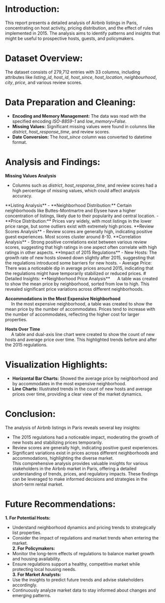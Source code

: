 # Introduction:
This report presents a detailed analysis of Airbnb listings in Paris, concentrating on host activity, pricing distribution, and the effect of rules implemented in 2015. The analysis aims to identify patterns and insights that might be useful to prospective hosts, guests, and policymakers.
# Dataset Overview:
The dataset consists of 279,712 entries with 33 columns, including attributes like *listing_id*, *host_id*, *host_since*, *host_location*, *neighbourhood*, *city*, *price*, and various review scores.
# Data Preparation and Cleaning:
- **Encoding and Memory Management:** The data was read with the specified encoding *ISO-8859-1* and *low_memory=False*.
- **Missing Values:** Significant missing values were found in columns like *district*, *host_response_time*, and review scores.
- **Date Conversion:** The *host_since* column was converted to datetime format.
# Analysis and Findings:
**Missing Values Analysis**
-	Columns such as *district*, *host_response_time*, and review scores had a high percentage of missing values, which could affect analysis accuracy.  
<p>**Listing Analysis**
-	**Neighborhood Distribution:** Certain neighborhoods like Buttes-Montmartre and Elysee have a higher concentration of listings, likely due to their popularity and central location.
-	**Price Distribution:** Prices vary widely, with most listings in the lower price range, but some outliers exist with extremely high prices.  
**Review Scores Analysis**
-	Review scores are generally high, indicating positive guest experiences. Most scores cluster around 8-10.  
**Correlation Analysis**
-	Strong positive correlations exist between various review scores, suggesting that high ratings in one aspect often correlate with high ratings in other aspects.  
**Impact of 2015 Regulations**
-	New Hosts: The growth rate of new hosts slowed down slightly after 2015, suggesting that the regulations introduced some barriers for new hosts.
-	Average Price: There was a noticeable dip in average prices around 2015, indicating that the regulations might have temporarily stabilized or reduced prices.  
# Detailed Insights:
**Neighborhood Price Analysis**  
&nbsp;&nbsp;&nbsp;&nbsp; A table was created to show the mean price by neighborhood, sorted from low to high. This revealed significant price variations across different neighborhoods.  
  
**Accommodations in the Most Expensive Neighborhood**  
&nbsp;&nbsp;&nbsp;&nbsp; In the most expensive neighborhood, a table was created to show the mean price by the number of accommodates. Prices tend to increase with the number of accommodates, reflecting the higher cost for larger properties.  
  
**Hosts Over Time**  
&nbsp;&nbsp;&nbsp;&nbsp; A table and dual-axis line chart were created to show the count of new hosts and average price over time. This highlighted trends before and after the 2015 regulations.  
# Visualization Highlights:
- **Horizontal Bar Charts:** Showed the average price by neighborhood and by accommodates in the most expensive neighborhood.  
- **Line Charts:** Illustrated trends in the count of new hosts and average prices over time, providing a clear view of the market dynamics.
# Conclusion:
The analysis of Airbnb listings in Paris reveals several key insights:
-	The 2015 regulations had a noticeable impact, moderating the growth of new hosts and stabilizing prices temporarily.
-	Review scores are generally high, indicating positive guest experiences.
-	Significant variations exist in prices across different neighborhoods and accommodations, highlighting the diverse market.  
This comprehensive analysis provides valuable insights for various stakeholders in the Airbnb market in Paris, offering a detailed understanding of trends, prices, and regulatory impacts. These findings can be leveraged to make informed decisions and strategies in the short-term rental market.
# Future Recommendations:
**1.	For Potential Hosts:**
-	Understand neighborhood dynamics and pricing trends to strategically list properties.
-	Consider the impact of regulations and market trends when entering the market.  
**2.	For Policymakers:**
-	Monitor the long-term effects of regulations to balance market growth and housing availability.
-	Ensure regulations support a healthy, competitive market while protecting local housing needs.  
**3.	For Market Analysts:**
-	Use the insights to predict future trends and advise stakeholders accordingly.
-	Continuously analyze market data to stay informed about changes and emerging patterns.

